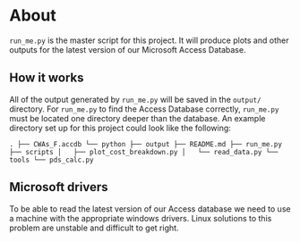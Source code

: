 # About

`run_me.py` is the master script for this project. It will produce plots and
other outputs for the latest version of our Microsoft Access Database.

## How it works

All of the output generated by `run_me.py` will be saved in the `output/`
directory. For `run_me.py` to find the Access Database correctly, `run_me.py`
must be located one directory deeper than the database. An example directory
set up for this project could look like the following:

`
.
├── CWAs_F.accdb
└── python
    ├── output
    ├── README.md
    ├── run_me.py
    ├── scripts
    │   ├── plot_cost_breakdown.py
    │   └── read_data.py
    └── tools
        └── pds_calc.py
`

## Microsoft drivers

To be able to read the latest version of our Access database we need to use
a machine with the appropriate windows drivers. Linux solutions to this
problem are unstable and difficult to get right. 
